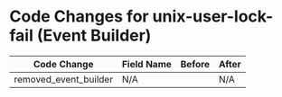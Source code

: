 # Code Changes for unix-user-lock-fail (Event Builder)

| Code Change | Field Name | Before | After |
|-------------|------------|--------|-------|
| removed_event_builder | N/A |  | N/A |